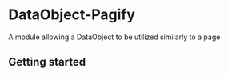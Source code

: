 # DataObject-Pagify

A module allowing a DataObject to be utilized similarly to a page

## Getting started
